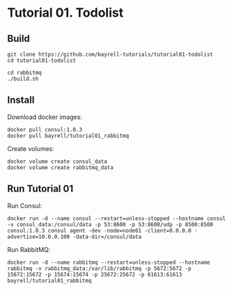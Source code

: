 # Tutorial 01. Todolist


## Build

```
git clone https://github.com/bayrell-tutorials/tutorial01-todolist
cd tutorial01-todolist

cd rabbitmq
./build.sh
```


## Install


Download docker images:
```
docker pull consul:1.0.3
docker pull bayrell/tutorial01_rabbitmq
```

Create volumes:
```
docker volume create consul_data
docker volume create rabbitmq_data
```


## Run Tutorial 01


Run Consul:
```
docker run -d --name consul --restart=unless-stopped --hostname consul -v consul_data:/consul/data -p 53:8600 -p 53:8600/udp -p 8500:8500 consul:1.0.3 consul agent -dev -node=node01 -client=0.0.0.0 -advertise=10.0.0.100 -data-dir=/consul/data
```


Run RabbitMQ:
```
docker run -d --name rabbitmq --restart=unless-stopped --hostname rabbitmq -v rabbitmq_data:/var/lib/rabbitmq -p 5672:5672 -p 15672:15672 -p 15674:15674 -p 25672:25672 -p 61613:61613 bayrell/tutorial01_rabbitmq
```


